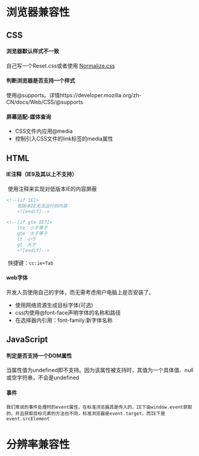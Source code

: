 # 浏览器兼容性

## CSS

#### 浏览器默认样式不一致

自己写一个Reset.css或者使用 [Normalize.css](http://necolas.github.io/normalize.css/)  

#### 判断浏览器是否支持一个样式

​	使用@supports。详情https://developer.mozilla.org/zh-CN/docs/Web/CSS/@supports

#### 屏幕适配-媒体查询

+ CSS文件内应用@media
+ 控制引入CSS文件的link标签的media属性

## HTML

#### IE注释（IE9及其以上不支持）

​	使用注释来实现对低版本IE的内容屏蔽

~~~html
<!--[if IE]>
	低版本IE无法运行的内容	
	<![endif]-->

<!--[if gte IE7]>
	lte：小于等于
	gte：大于等于
	lt：小于
	gt：大于
	<![endif]-->
~~~

​	快捷键：`cc:ie+Tab`

#### web字体

开发人员使用自己的字体，而无需考虑用户电脑上是否安装了。

+ 使用网络资源生成目标字体(可选)
+ css内使用@font-face声明字体的名称和路径
+ 在选择器内引用：font-family:新字体名称

## JavaScript

#### 判定是否支持一个DOM属性

​	当属性值为undefined即不支持。因为该属性被支持时，其值为一个具体值、null或空字符串，不会是undefined

#### 事件

 	我们常说的事件处理时的event属性，在标准浏览器其是传入的，IE下由window.event获取的。并且获取目标元素的方法也不同，标准浏览器是event.target，而IE下是event.srcElement 



# 分辨率兼容性



